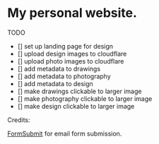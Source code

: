 # My personal website.

TODO

- [] set up landing page for design
- [] upload design images to cloudflare
- [] upload photo images to cloudflare
- [] add metadata to drawings 
- [] add metadata to photography
- [] add metadata to design
- [] make drawings clickable to larger image
- [] make photography clickable to larger image
- [] make design clickable to larger image

 




Credits: 

[FormSubmit](https://formsubmit.co/) for email form submission.